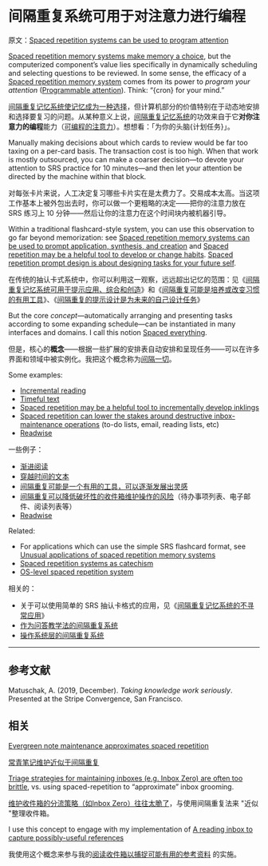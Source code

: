 # 间隔重复系统可用于对注意力进行编程

原文：[Spaced repetition systems can be used to program attention](https://notes.andymatuschak.org/z2gqazXUkf9qyFjMQg4W3dw6yegnAJszvDywN)

[Spaced repetition memory systems make memory a choice](https://notes.andymatuschak.org/z4bR1HVvDUhMXDm5SJB4Tiw4xGbrm9AfXWgbc), but the computerized component’s value lies specifically in dynamically scheduling and selecting questions to be reviewed. In some sense, the efficacy of a [Spaced repetition memory system](https://notes.andymatuschak.org/z4eXdSMJFv2qVGXSUEKH4vdcHBrLHcFY1ZGfC) comes from its power to *program your attention* ([Programmable attention](https://notes.andymatuschak.org/zJrfPCbY7GcpV9asEc8NTVzXTAV4TvRFMuY6)). Think: “{cron} for your mind.”

[间隔重复记忆系统使记忆成为一种选择](https://notes.andymatuschak.org/z4bR1HVvDUhMXDm5SJB4Tiw4xGbrm9AfXWgbc)，但计算机部分的价值特别在于动态地安排和选择要复习的问题。从某种意义上说，[间隔重复记忆系统](https://notes.andymatuschak.org/z4eXdSMJFv2qVGXSUEKH4vdcHBrLHcFY1ZGfC)的功效来自于它**对你注意力的编程**能力（[可编程的注意力](https://notes.andymatuschak.org/zJrfPCbY7GcpV9asEc8NTVzXTAV4TvRFMuY6)）。想想看：「为你的头脑{计划任务}」。

Manually making decisions about which cards to review would be far too taxing on a per-card basis. The transaction cost is too high. When that work is mostly outsourced, you can make a coarser decision—to devote your attention to SRS practice for 10 minutes—and then let your attention be directed by the machine within that block.

对每张卡片来说，人工决定复习哪些卡片实在是太费力了。交易成本太高。当这项工作基本上被外包出去时，你可以做一个更粗略的决定——把你的注意力放在 SRS 练习上 10 分钟——然后让你的注意力在这个时间块内被机器引导。

Within a traditional flashcard-style system, you can use this observation to go far beyond memorization: see [Spaced repetition memory systems can be used to prompt application, synthesis, and creation](https://notes.andymatuschak.org/zE8PK4UUAAWK6LEcmr8jja8JdxpUxcf1FUCX) and [Spaced repetition may be a helpful tool to develop or change habits](https://notes.andymatuschak.org/z249N76MhdBzDfrwMnqP6jEsTv6Z8u2kJrp8). [Spaced repetition prompt design is about designing tasks for your future self](https://notes.andymatuschak.org/z4TCpuykanZCZYtC5xCccfuiTMZQzdeRv5BuW).

在传统的抽认卡式系统中，你可以利用这一观察，远远超出记忆的范围：见《[间隔重复记忆系统可用于提示应用、综合和创造](https://notes.andymatuschak.org/zE8PK4UUAAWK6LEcmr8jja8JdxpUxcf1FUCX)》和《[间隔重复可能是培养或改变习惯的有用工具](https://notes.andymatuschak.org/z249N76MhdBzDfrwMnqP6jEsTv6Z8u2kJrp8)》、《[间隔重复的提示设计是为未来的自己设计任务](https://notes.andymatuschak.org/z4TCpuykanZCZYtC5xCccfuiTMZQzdeRv5BuW)》

But the core *concept*—automatically arranging and presenting tasks according to some expanding schedule—can be instantiated in many interfaces and domains. I call this notion [Spaced everything](https://notes.andymatuschak.org/z59aJSjgqr4B1k1ofoE7ZBF2dv8MeJ1Drf4TQ).

但是，核心的**概念**——根据一些扩展的安排表自动安排和呈现任务——可以在许多界面和领域中被实例化。我把这个概念称为[间隔一切](https://notes.andymatuschak.org/z59aJSjgqr4B1k1ofoE7ZBF2dv8MeJ1Drf4TQ)。

Some examples:

- [Incremental reading](https://notes.andymatuschak.org/z2gZooHVxB8x6EbDSR97Bz1jFMqAqSWSLPnMs)
- [Timeful text](https://notes.andymatuschak.org/z73hGbYFm7bjV3yYwK29MvbBZEcwK6kWyduqV)
- [Spaced repetition may be a helpful tool to incrementally develop inklings](https://notes.andymatuschak.org/z7iCjRziX6V6unNWL81yc2dJicpRw2Cpp9MfQ)
- [Spaced repetition can lower the stakes around destructive inbox-maintenance operations](https://notes.andymatuschak.org/z7yRMBXGc81KkUwLxefodzfnnfKXx63vXzP88) (to-do lists, email, reading lists, etc)
- [Readwise](https://notes.andymatuschak.org/z2ewMN8Hzd8gt4qyfQV1ognJ5PQs3CXxDfCJ)

一些例子：

- [渐进阅读](https://notes.andymatuschak.org/z2gZooHVxB8x6EbDSR97Bz1jFMqAqSWSLPnMs)
- [穿越时间的文本](https://notes.andymatuschak.org/z73hGbYFm7bjV3yYwK29MvbBZEcwK6kWyduqV)
- [间隔重复可能是一个有用的工具，可以逐渐发展出灵感](https://notes.andymatuschak.org/z7iCjRziX6V6unNWL81yc2dJicpRw2Cpp9MfQ)
- [间隔重复可以降低破坏性的收件箱维护操作的风险](https://notes.andymatuschak.org/z7yRMBXGc81KkUwLxefodzfnnfKXx63vXzP88)（待办事项列表、电子邮件、阅读列表等）
- [Readwise](https://notes.andymatuschak.org/z2ewMN8Hzd8gt4qyfQV1ognJ5PQs3CXxDfCJ)

Related:

- For applications which can use the simple SRS flashcard format, see [Unusual applications of spaced repetition memory systems](https://notes.andymatuschak.org/zrs5GnK6DEm1NcajMfqJ1n93PZwSHCEP9Drt)
- [Spaced repetition systems as catechism](https://notes.andymatuschak.org/z39D31syJUE1gtNTREogSZiG6LDSuwygN5NDt)
- [OS-level spaced repetition system](https://notes.andymatuschak.org/z36iMKLe4CDAXdtLSJD4Z6qPPFUS8ZXymUk3i)

相关的：

- 关于可以使用简单的 SRS 抽认卡格式的应用，见《[间隔重复记忆系统的不寻常应用](https://notes.andymatuschak.org/zrs5GnK6DEm1NcajMfqJ1n93PZwSHCEP9Drt)》
- [作为问答教学法的间隔重复系统](https://notes.andymatuschak.org/z39D31syJUE1gtNTREogSZiG6LDSuwygN5NDt)
- [操作系统层的间隔重复系统](https://notes.andymatuschak.org/z36iMKLe4CDAXdtLSJD4Z6qPPFUS8ZXymUk3i)

------

## 参考文献

Matuschak, A. (2019, December). *Taking knowledge work seriously*. Presented at the Stripe Convergence, San Francisco.

## 相关

[Evergreen note maintenance approximates spaced repetition](https://notes.andymatuschak.org/z6yfTwYekzvBkVjeH7WBUrSAJhyGTMYDAyYW7)

[常青笔记维护近似于间隔重复](https://notes.andymatuschak.org/z6yfTwYekzvBkVjeH7WBUrSAJhyGTMYDAyYW7)

[Triage strategies for maintaining inboxes (e.g. Inbox Zero) are often too brittle](https://notes.andymatuschak.org/z8aZybuJJopS5fL7TnPou2JcmCsBUJeqirbBh), vs. using spaced-repetition to “approximate” inbox grooming.

[维护收件箱的分流策略（如Inbox Zero）往往太脆了](https://notes.andymatuschak.org/z8aZybuJJopS5fL7TnPou2JcmCsBUJeqirbBh)，与使用间隔重复法来 "近似 "整理收件箱。

I use this concept to engage with my implementation of [A reading inbox to capture possibly-useful references](https://notes.andymatuschak.org/z3N113rxPFreW9xUkLkUFomr2LUqfXbdCo3M)

我使用这个概念来参与我的[阅读收件箱以捕捉可能有用的参考资料](https://notes.andymatuschak.org/z3N113rxPFreW9xUkLkUFomr2LUqfXbdCo3M) 的实施。